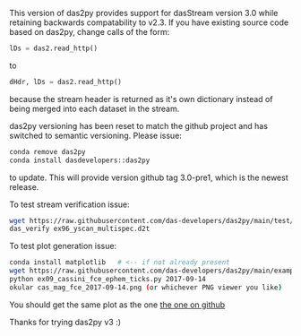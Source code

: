This version of das2py provides support for dasStream version 3.0 while
retaining backwards compatability to v2.3.  If you have existing source
code based on das2py, change calls of the form:
```python
lDs = das2.read_http()
```
to
```python
dHdr, lDs = das2.read_http()
```
because the stream header is returned as it's own dictionary instead of
being merged into each dataset in the stream.

das2py versioning has been reset to match the github project and has
switched to semantic versioning.
Please issue:
```bash
conda remove das2py
conda install dasdevelopers::das2py
```

to update. This will provide version github tag 3.0-pre1, which is the
newest release.

To test stream verification issue:
```bash
wget https://raw.githubusercontent.com/das-developers/das2py/main/test/ex96_yscan_multispec.d2t
das_verify ex96_yscan_multispec.d2t
```

To test plot generation issue:
```bash
conda install matplotlib   # <-- if not already present
wget https://raw.githubusercontent.com/das-developers/das2py/main/examples/ex09_cassini_fce_ephem_ticks.py
python ex09_cassini_fce_ephem_ticks.py 2017-09-14
okular cas_mag_fce_2017-09-14.png (or whichever PNG viewer you like)
```
You should get the same plot as the one 
[the one on github](https://github.com/das-developers/das2py/blob/main/examples/ex09_cassini_fce_ephem_ticks.png">ex09_cassini_fce_ephem_ticks.png)

Thanks for trying das2py v3 :)

